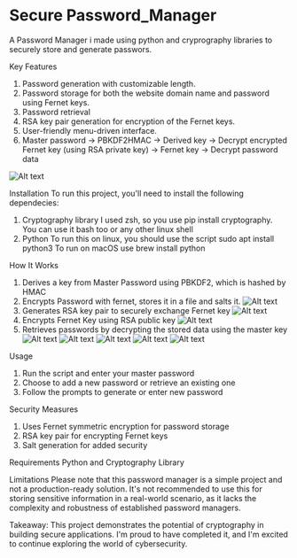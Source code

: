 # Secure Password_Manager
A Password Manager i made using python and cryprography libraries to securely store and generate passwors.

Key Features
1. Password generation with customizable length.
2. Password storage for both the website domain name and password using Fernet keys.
3. Password retrieval
5. RSA key pair generation for encryption of the Fernet keys.
7. User-friendly menu-driven interface.
8. Master password -> PBKDF2HMAC -> Derived key -> Decrypt encrypted Fernet key (using RSA private key) -> Fernet key -> Decrypt password data

![Alt text](https://github.com/Ubuntu-Dekiru/Password_Manager/blob/main/screenshots/Final%20Result.png)

Installation
To run this project, you'll need to install the following dependecies:
  1. Cryptography library
     I used zsh, so you use pip install cryptography. You can use it bash too or any other linux shell
  2. Python
     To run this on linux, you should use the script sudo apt install python3
     To run on macOS use brew install python

How It Works
1. Derives a key from Master Password using PBKDF2, which is hashed by HMAC
2. Encrypts Password with fernet, stores it in a file and salts it.
![Alt text](https://github.com/Ubuntu-Dekiru/Password_Manager/blob/main/screenshots/1.png)
3. Generates RSA key pair to securely exchange Fernet key
![Alt text](https://github.com/Ubuntu-Dekiru/Password_Manager/blob/main/screenshots/2.png)
4. Encrypts Fernet Key using RSA public key
![Alt text](https://github.com/Ubuntu-Dekiru/Password_Manager/blob/main/screenshots/3.png)
5. Retrieves passwords by decrypting the stored data using the master key
![Alt text](https://github.com/Ubuntu-Dekiru/Password_Manager/blob/main/screenshots/4.png)
![Alt text](https://github.com/Ubuntu-Dekiru/Password_Manager/blob/main/screenshots/5.png)
![Alt text](https://github.com/Ubuntu-Dekiru/Password_Manager/blob/main/screenshots/6.png)
![Alt text](https://github.com/Ubuntu-Dekiru/Password_Manager/blob/main/screenshots/7.png)
![Alt text](https://github.com/Ubuntu-Dekiru/Password_Manager/blob/main/screenshots/8.png)

Usage
1. Run the script and enter your master password
2. Choose to add a new password or retrieve an existing one
3. Follow the prompts to generate or enter new password

Security Measures
1. Uses Fernet symmetric encryption for password storage
2. RSA key pair for encrypting Fernet keys
4. Salt generation for added security

Requirements
Python and Cryptography Library

Limitations 
Please note that this password manager is a simple project and not a production-ready solution. It's not recommended to use this for storing sensitive information in a real-world scenario, as it lacks the complexity and robustness of established password managers.

Takeaway: This project demonstrates the potential of cryptography in building secure applications. I'm proud to have completed it, and I'm excited to continue exploring the world of cybersecurity.
